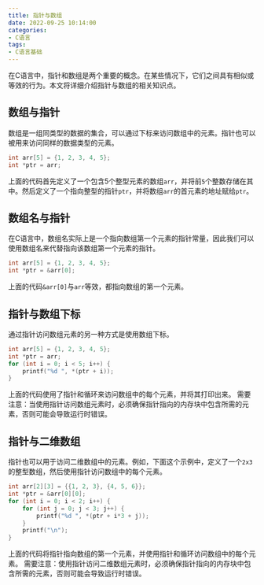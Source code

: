 ```yaml
---
title: 指针与数组
date: 2022-09-25 10:14:00
categories:
- C语言
tags:
- C语言基础
---
```


在C语言中，指针和数组是两个重要的概念。在某些情况下，它们之间具有相似或等效的行为。本文将详细介绍指针与数组的相关知识点。

## 数组与指针

数组是一组同类型的数据的集合，可以通过下标来访问数组中的元素。指针也可以被用来访问同样的数据类型的元素。

```c
int arr[5] = {1, 2, 3, 4, 5};
int *ptr = arr;
```

上面的代码首先定义了一个包含5个整型元素的数组`arr`，并将前`5`个整数存储在其中。然后定义了一个指向整型的指针`ptr`，并将数组`arr`的首元素的地址赋给`ptr`。

## 数组名与指针

在C语言中，数组名实际上是一个指向数组第一个元素的指针常量，因此我们可以使用数组名来代替指向该数组第一个元素的指针。

```c
int arr[5] = {1, 2, 3, 4, 5};
int *ptr = &arr[0];
```

上面的代码`&arr[0]`与`arr`等效，都指向数组的第一个元素。

## 指针与数组下标

通过指针访问数组元素的另一种方式是使用数组下标。

```c
int arr[5] = {1, 2, 3, 4, 5};
int *ptr = arr;
for (int i = 0; i < 5; i++) {
    printf("%d ", *(ptr + i));
}
```

上面的代码使用了指针和循环来访问数组中的每个元素，并将其打印出来。
需要注意：当使用指针访问数组元素时，必须确保指针指向的内存块中包含所需的元素，否则可能会导致运行时错误。

## 指针与二维数组

指针也可以用于访问二维数组中的元素。例如，下面这个示例中，定义了一个`2x3`的整型数组，然后使用指针访问数组中的每个元素。

```c
int arr[2][3] = {{1, 2, 3}, {4, 5, 6}};
int *ptr = &arr[0][0];
for (int i = 0; i < 2; i++) {
    for (int j = 0; j < 3; j++) {
        printf("%d ", *(ptr + i*3 + j));
    }
    printf("\n");
}
```

上面的代码将指针指向数组的第一个元素，并使用指针和循环访问数组中的每个元素。
需要注意：使用指针访问二维数组元素时，必须确保指针指向的内存块中包含所需的元素，否则可能会导致运行时错误。